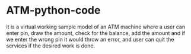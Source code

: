 # ATM-python-code
it is a virtual working sample model of an ATM machine where a user can enter pin, draw the amount, check for the balance, add the amount and if we enter the wrong pin it would throw an error, and user can quit the services if the desired work is done.
